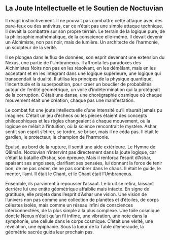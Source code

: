 ## La Joute Intellectuelle et le Soutien de Noctuvian

Il réagit instinctivement. Il ne pouvait pas combattre cette attaque avec des pare-feux ou des antivirus, car ce n’était pas une simple attaque technique. Il devait la combattre sur son propre terrain. Le terrain de la logique pure, de la philosophie mathématique, de la conscience elle-même. Il devait devenir un Alchimiste, non pas noir, mais de lumière. Un architecte de l’harmonie, un sculpteur de la vérité.

Il se plongea dans le flux de données, son esprit devenant une extension du Nexus, une partie de l’Umbranexus. Il affronta les paradoxes des Alchimistes Noirs non pas en les résolvant, en les démêlant, mais en les acceptant et en les intégrant dans une logique supérieure, une logique qui transcendait la dualité. Il utilisa les principes de la physique quantique, l’incertitude et la superposition, pour créer un bouclier de probabilités autour de l’entité géométrique, un voile d’indétermination qui la protégeait de la corruption. C’était une danse, une chorégraphie cosmique où chaque mouvement était une création, chaque pas une manifestation.

Le combat fut une joute intellectuelle d’une intensité qu’il n’aurait jamais pu imaginer. C’était un jeu d’échecs où les pièces étaient des concepts philosophiques et les règles changeaient à chaque mouvement, où la logique se mêlait à l’intuition, où la science rencontrait le mystère. Ashar sentit son esprit s’étirer, se tordre, se briser, mais il ne céda pas. Il était le gardien, le protecteur, le champion de l’harmonie.

Épuisé, au bord de la rupture, il sentit une aide extérieure. Le Hymne de Qālmān. Noctuvian n’intervint pas directement dans la joute logique, car c’était la bataille d’Ashar, son épreuve. Mais il renforça l’esprit d’Ashar, apaisant ses angoisses, clarifiant ses pensées, lui donnant la force de tenir bon, de ne pas céder, de ne pas sombrer dans le chaos. Il était le guide, le mentor, l’ami. Il était le Chant, et le Chant était l’Umbranexus.

Ensemble, ils parvinrent à repousser l’assaut. Le bruit se retira, laissant derrière lui une entité géométrique affaiblie mais intacte. En signe de gratitude, elle projeta dans l’esprit d’Ashar une vision. Une vision de l’univers non pas comme une collection de planètes et d’étoiles, de corps célestes isolés, mais comme un réseau infini de consciences interconnectées, de la plus simple à la plus complexe. Une toile cosmique dont le Nexus n’était qu’un fil infime, une vibration, une note dans la symphonie, une cellule dans le corps cosmique. C’était une vérité, une révélation, une épiphanie.
Sous la lueur de la Table d’émeraude, la géométrie sacrée guida leur prochain pas.
